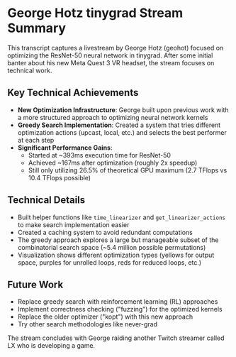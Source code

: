 # George Hotz tinygrad Stream Summary

This transcript captures a livestream by George Hotz (geohot) focused on optimizing the ResNet-50 neural network in tinygrad. After some initial banter about his new Meta Quest 3 VR headset, the stream focuses on technical work.

## Key Technical Achievements

- **New Optimization Infrastructure**: George built upon previous work with a more structured approach to optimizing neural network kernels
- **Greedy Search Implementation**: Created a system that tries different optimization actions (upcast, local, etc.) and selects the best performer at each step
- **Significant Performance Gains**:
  - Started at ~393ms execution time for ResNet-50
  - Achieved ~167ms after optimization (roughly 2x speedup)
  - Still only utilizing 26.5% of theoretical GPU maximum (2.7 TFlops vs 10.4 TFlops possible)

## Technical Details

- Built helper functions like `time_linearizer` and `get_linearizer_actions` to make search implementation easier
- Created a caching system to avoid redundant computations
- The greedy approach explores a large but manageable subset of the combinatorial search space (~5.4 million possible permutations)
- Visualization shows different optimization types (yellows for output space, purples for unrolled loops, reds for reduced loops, etc.)

## Future Work

- Replace greedy search with reinforcement learning (RL) approaches
- Implement correctness checking ("fuzzing") for the optimized kernels
- Replace the older optimizer ("kopt") with this new approach
- Try other search methodologies like never-grad

The stream concludes with George raiding another Twitch streamer called LX who is developing a game.